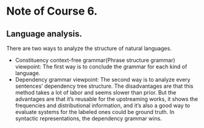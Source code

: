 # Note of Course 6.

## Language analysis.
There are two ways to analyze the structure of natural languages.
- Constituency context-free grammar(Phrase structure grammar) viewpoint: The first way is to conclude the grammar for each kind of language.
- Dependency grammar viewpoint: The second way is to analyze every sentences’ dependency tree structure. The disadvantages are that this method takes a lot of labor and seems slower than prior. But the advantages are that it’s reusable for the upstreaming works, it shows the frequencies and distributional information, and it’s also a good way to evaluate systems for the labeled ones could be ground truth.
In syntactic representations, the dependency grammar wins.
